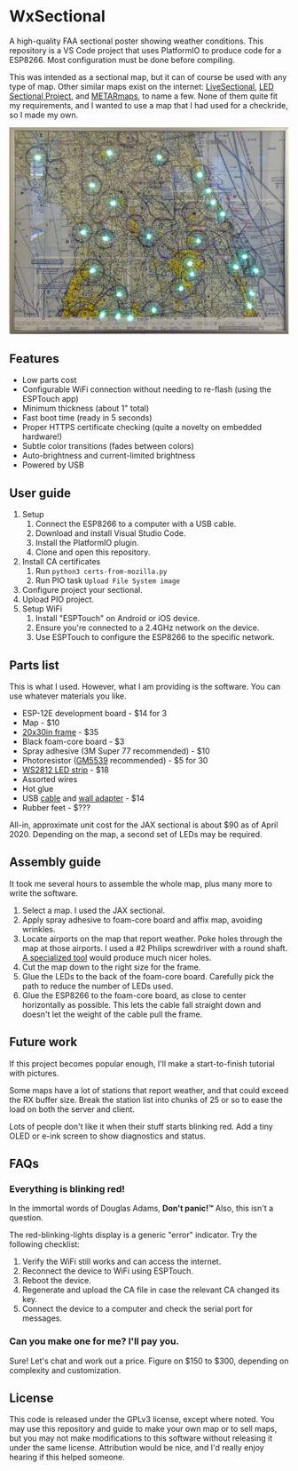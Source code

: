 # WxSectional

A high-quality FAA sectional poster showing weather conditions. This repository is a VS Code project that uses PlatformIO to produce code for a ESP8266. Most configuration must be done before compiling.

This was intended as a sectional map, but it can of course be used with any type of map. Other similar maps exist on the internet: [LiveSectional](http://www.livesectional.com/), [LED Sectional Project](https://led-sectional.kyleharmon.com/), and [METARmaps](https://metarmaps.squarespace.com/), to name a few. None of them quite fit my requirements, and I wanted to use a map that I had used for a checkride, so I made my own.

![Jacksonville sectional, demonstrating why people live in Florida](demo.jpg)

## Features

* Low parts cost
* Configurable WiFi connection without needing to re-flash (using the ESPTouch app)
* Minimum thickness (about 1" total)
* Fast boot time (ready in 5 seconds)
* Proper HTTPS certificate checking (quite a novelty on embedded hardware!)
* Subtle color transitions (fades between colors)
* Auto-brightness and current-limited brightness
* Powered by USB

## User guide

1. Setup
    1. Connect the ESP8266 to a computer with a USB cable.
    1. Download and install Visual Studio Code.
    1. Install the PlatformIO plugin.
    1. Clone and open this repository.
1. Install CA certificates
    1. Run `python3 certs-from-mozilla.py`
    1. Run PIO task `Upload File System image`
1. Configure project your sectional.
1. Upload PIO project.
1. Setup WiFi
    1. Install "ESPTouch" on Android or iOS device.
    1. Ensure you're connected to a 2.4GHz network on the device.
    1. Use ESPTouch to configure the ESP8266 to the specific network.

## Parts list

This is what I used. However, what I am providing is the software. You can use whatever materials you like.

* ESP-12E development board - $14 for 3
* Map - $10
* [20x30in frame](https://www.amazon.com/dp/B072HJM2Y5/) - $35
* Black foam-core board - $3
* Spray adhesive (3M Super 77 recommended) - $10
* Photoresistor ([GM5539](https://www.amazon.com/dp/B01N7V536K/) recommended) - $5 for 30
* [WS2812 LED strip](https://www.amazon.com/dp/B01DC0ITX4/) - $18
* Assorted wires
* Hot glue
* USB [cable](https://www.amazon.com/dp/B012VZT5IO/) and [wall adapter](https://www.amazon.com/dp/B07DFWKBF7/) - $14
* Rubber feet - $???

All-in, approximate unit cost for the JAX sectional is about $90 as of April 2020. Depending on the map, a second set of LEDs may be required.

## Assembly guide

It took me several hours to assemble the whole map, plus many more to write the software.

1. Select a map. I used the JAX sectional.
1. Apply spray adhesive to foam-core board and affix map, avoiding wrinkles.
1. Locate airports on the map that report weather. Poke holes through the map at those airports. I used a #2 Philips screwdriver with a round shaft. [A specialized tool](https://www.amazon.com/dp/B007L6EUJ8/) would produce much nicer holes.
1. Cut the map down to the right size for the frame.
1. Glue the LEDs to the back of the foam-core board. Carefully pick the path to reduce the number of LEDs used. 
1. Glue the ESP8266 to the foam-core board, as close to center horizontally as possible. This lets the cable fall straight down and doesn't let the weight of the cable pull the frame.

## Future work

If this project becomes popular enough, I'll make a start-to-finish tutorial with pictures.

Some maps have a lot of stations that report weather, and that could exceed the RX buffer size. Break the station list into chunks of 25 or so to ease the load on both the server and client.

Lots of people don't like it when their stuff starts blinking red. Add a tiny OLED or e-ink screen to show diagnostics and status.

## FAQs

### Everything is blinking red!

In the immortal words of Douglas Adams, **Don't panic!™** Also, this isn't a question.

The red-blinking-lights display is a generic "error" indicator. Try the following checklist:

1. Verify the WiFi still works and can access the internet.
1. Reconnect the device to WiFi using ESPTouch.
1. Reboot the device.
1. Regenerate and upload the CA file in case the relevant CA changed its key.
1. Connect the device to a computer and check the serial port for messages.

### Can you make one for me? I'll pay you.

Sure! Let's chat and work out a price. Figure on $150 to $300, depending on complexity and customization.

## License

This code is released under the GPLv3 license, except where noted. You may use this repository and guide to make your own map or to sell maps, but you may not make modifications to this software without releasing it under the same license. Attribution would be nice, and I'd really enjoy hearing if this helped someone.

